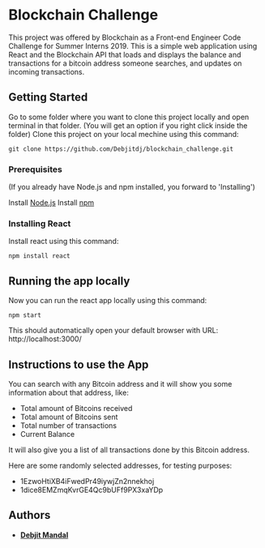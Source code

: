# Blockchain Challenge

This project was offered by Blockchain as a Front-end Engineer Code Challenge for Summer Interns 2019. This is a simple web application using React and the Blockchain API that loads and displays the balance and transactions for a bitcoin address someone searches, and updates on incoming transactions.

## Getting Started

Go to some folder where you want to clone this project locally and open terminal in that folder. (You will get an option if you right click inside the folder)
Clone this project on your local mechine using this command:
```
git clone https://github.com/Debjitdj/blockchain_challenge.git
```

### Prerequisites

(If you already have Node.js and npm installed, you forward to 'Installing')

Install [Node.js](https://nodejs.org/en/download/)
Install [npm](https://www.npmjs.com/get-npm)

### Installing React

Install react using this command:

```
npm install react
```

## Running the app locally

Now you can run the react app locally using this command:

```
npm start
```
This should automatically open your default browser with URL: http://localhost:3000/

## Instructions to use the App

You can search with any Bitcoin address and it will show you some information about that address, like:

* Total amount of Bitcoins received
* Total amount of Bitcoins sent
* Total number of transactions
* Current Balance

It will also give you a list of all transactions done by this Bitcoin address.

Here are some randomly selected addresses, for testing purposes:

* 1EzwoHtiXB4iFwedPr49iywjZn2nnekhoj
* 1dice8EMZmqKvrGE4Qc9bUFf9PX3xaYDp

## Authors

* [**Debjit Mandal**](https://github.com/Debjitdj/)

